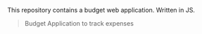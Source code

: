 This repository contains a budget web application. Written in JS.
>Budget Application to track expenses